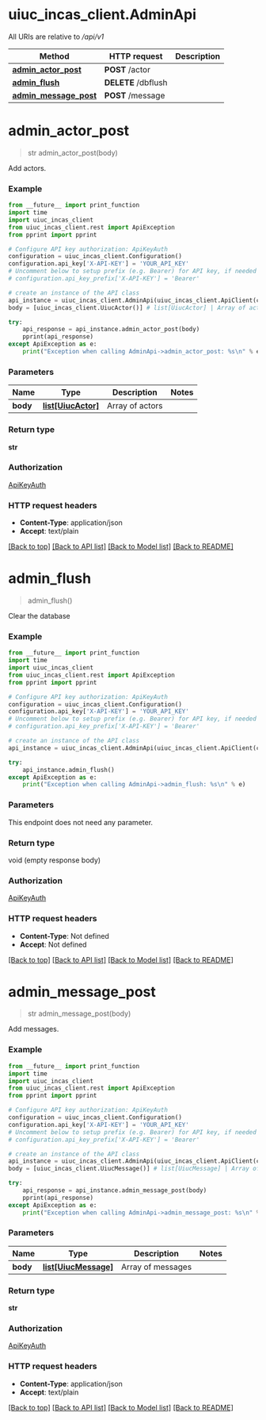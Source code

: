 # uiuc_incas_client.AdminApi

All URIs are relative to */api/v1*

Method | HTTP request | Description
------------- | ------------- | -------------
[**admin_actor_post**](AdminApi.md#admin_actor_post) | **POST** /actor | 
[**admin_flush**](AdminApi.md#admin_flush) | **DELETE** /dbflush | 
[**admin_message_post**](AdminApi.md#admin_message_post) | **POST** /message | 

# **admin_actor_post**
> str admin_actor_post(body)



Add actors.

### Example
```python
from __future__ import print_function
import time
import uiuc_incas_client
from uiuc_incas_client.rest import ApiException
from pprint import pprint

# Configure API key authorization: ApiKeyAuth
configuration = uiuc_incas_client.Configuration()
configuration.api_key['X-API-KEY'] = 'YOUR_API_KEY'
# Uncomment below to setup prefix (e.g. Bearer) for API key, if needed
# configuration.api_key_prefix['X-API-KEY'] = 'Bearer'

# create an instance of the API class
api_instance = uiuc_incas_client.AdminApi(uiuc_incas_client.ApiClient(configuration))
body = [uiuc_incas_client.UiucActor()] # list[UiucActor] | Array of actors

try:
    api_response = api_instance.admin_actor_post(body)
    pprint(api_response)
except ApiException as e:
    print("Exception when calling AdminApi->admin_actor_post: %s\n" % e)
```

### Parameters

Name | Type | Description  | Notes
------------- | ------------- | ------------- | -------------
 **body** | [**list[UiucActor]**](UiucActor.md)| Array of actors | 

### Return type

**str**

### Authorization

[ApiKeyAuth](../README.md#ApiKeyAuth)

### HTTP request headers

 - **Content-Type**: application/json
 - **Accept**: text/plain

[[Back to top]](#) [[Back to API list]](../README.md#documentation-for-api-endpoints) [[Back to Model list]](../README.md#documentation-for-models) [[Back to README]](../README.md)

# **admin_flush**
> admin_flush()



Clear the database

### Example
```python
from __future__ import print_function
import time
import uiuc_incas_client
from uiuc_incas_client.rest import ApiException
from pprint import pprint

# Configure API key authorization: ApiKeyAuth
configuration = uiuc_incas_client.Configuration()
configuration.api_key['X-API-KEY'] = 'YOUR_API_KEY'
# Uncomment below to setup prefix (e.g. Bearer) for API key, if needed
# configuration.api_key_prefix['X-API-KEY'] = 'Bearer'

# create an instance of the API class
api_instance = uiuc_incas_client.AdminApi(uiuc_incas_client.ApiClient(configuration))

try:
    api_instance.admin_flush()
except ApiException as e:
    print("Exception when calling AdminApi->admin_flush: %s\n" % e)
```

### Parameters
This endpoint does not need any parameter.

### Return type

void (empty response body)

### Authorization

[ApiKeyAuth](../README.md#ApiKeyAuth)

### HTTP request headers

 - **Content-Type**: Not defined
 - **Accept**: Not defined

[[Back to top]](#) [[Back to API list]](../README.md#documentation-for-api-endpoints) [[Back to Model list]](../README.md#documentation-for-models) [[Back to README]](../README.md)

# **admin_message_post**
> str admin_message_post(body)



Add messages.

### Example
```python
from __future__ import print_function
import time
import uiuc_incas_client
from uiuc_incas_client.rest import ApiException
from pprint import pprint

# Configure API key authorization: ApiKeyAuth
configuration = uiuc_incas_client.Configuration()
configuration.api_key['X-API-KEY'] = 'YOUR_API_KEY'
# Uncomment below to setup prefix (e.g. Bearer) for API key, if needed
# configuration.api_key_prefix['X-API-KEY'] = 'Bearer'

# create an instance of the API class
api_instance = uiuc_incas_client.AdminApi(uiuc_incas_client.ApiClient(configuration))
body = [uiuc_incas_client.UiucMessage()] # list[UiucMessage] | Array of messages

try:
    api_response = api_instance.admin_message_post(body)
    pprint(api_response)
except ApiException as e:
    print("Exception when calling AdminApi->admin_message_post: %s\n" % e)
```

### Parameters

Name | Type | Description  | Notes
------------- | ------------- | ------------- | -------------
 **body** | [**list[UiucMessage]**](UiucMessage.md)| Array of messages | 

### Return type

**str**

### Authorization

[ApiKeyAuth](../README.md#ApiKeyAuth)

### HTTP request headers

 - **Content-Type**: application/json
 - **Accept**: text/plain

[[Back to top]](#) [[Back to API list]](../README.md#documentation-for-api-endpoints) [[Back to Model list]](../README.md#documentation-for-models) [[Back to README]](../README.md)

